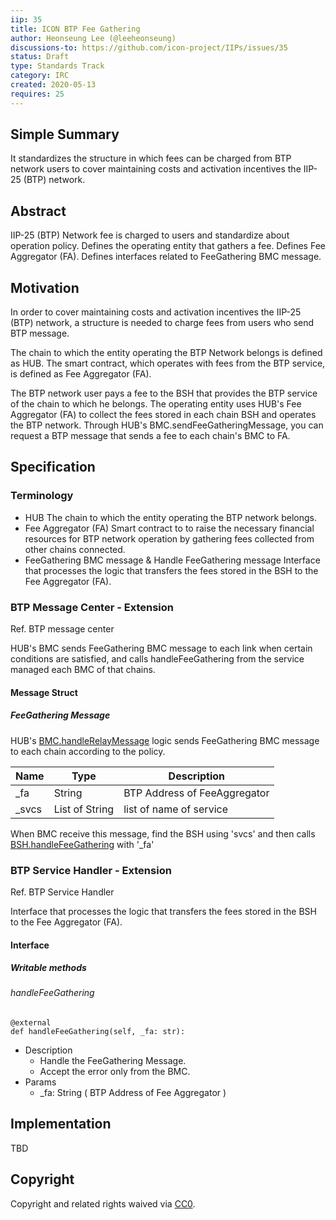 ```yaml
---
iip: 35
title: ICON BTP Fee Gathering
author: Heonseung Lee (@leeheonseung)
discussions-to: https://github.com/icon-project/IIPs/issues/35
status: Draft
type: Standards Track
category: IRC
created: 2020-05-13
requires: 25
---
```


## Simple Summary

It standardizes the structure in which fees can be charged from BTP network users to cover maintaining costs and activation incentives the IIP-25 (BTP) network.

## Abstract

IIP-25 (BTP) Network fee is charged to users and standardize about operation policy.
Defines the operating entity that gathers a fee.
Defines Fee Aggregator (FA).
Defines interfaces related to FeeGathering BMC message.

## Motivation

In order to cover maintaining costs and activation incentives the IIP-25 (BTP) network, a structure is needed to charge fees from users who send BTP message.

The chain to which the entity operating the BTP Network belongs is defined as HUB.
The smart contract, which operates with fees from the BTP service, is defined as Fee Aggregator (FA).

The BTP network user pays a fee to the BSH that provides the BTP service of the chain to which he belongs.
The operating entity uses HUB's Fee Aggregator (FA) to collect the fees stored in each chain BSH and operates the BTP network.
Through HUB's BMC.sendFeeGatheringMessage, you can request a BTP message that sends a fee to each chain's BMC to FA.

## Specification

### Terminology

- HUB
  The chain to which the entity operating the BTP network belongs.
- Fee Aggregator (FA)
  Smart contract to to raise the necessary financial resources for BTP network operation by gathering fees collected from other chains connected.
- FeeGathering BMC message & Handle FeeGathering message
  Interface that processes the logic that transfers the fees stored in the BSH to the Fee Aggregator (FA).

### BTP Message Center - Extension

Ref. BTP message center

HUB's BMC sends FeeGathering BMC message to each link when certain conditions are satisfied, and calls handleFeeGathering from the service managed each BMC of that chains.

#### Message Struct

##### FeeGathering Message

HUB's [BMC.handleRelayMessage](#handleRelayMessage) logic sends FeeGathering BMC message to each chain according to the policy.

| Name  | Type           | Description                  |
| ----- | -------------- | ---------------------------- |
| _fa   | String         | BTP Address of FeeAggregator |
| _svcs | List of String | list of name of service      |

When BMC receive this message, find the BSH using 'svcs' and then calls [BSH.handleFeeGathering](#handlefeegathering) with '_fa'

### BTP Service Handler - Extension

Ref. BTP Service Handler

Interface that processes the logic that transfers the fees stored in the BSH to the Fee Aggregator (FA).

#### Interface

##### Writable methods

###### handleFeeGathering

```
@external
def handleFeeGathering(self, _fa: str):
```

- Description
  - Handle the FeeGathering Message.
  - Accept the error only from the BMC.
- Params
  - _fa: String ( BTP Address of Fee Aggregator )

## Implementation

TBD

## Copyright

Copyright and related rights waived via [CC0](https://creativecommons.org/publicdomain/zero/1.0/).